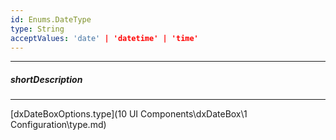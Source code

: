 ```yaml
---
id: Enums.DateType
type: String
acceptValues: 'date' | 'datetime' | 'time'
---
```

---
##### shortDescription
<!-- Description goes here -->

---
<!-- Description goes here -->
[dxDateBoxOptions.type](10 UI Components\dxDateBox\1 Configuration\type.md)